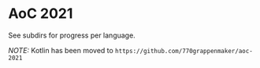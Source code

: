 # AoC 2021
See subdirs for progress per language.

*NOTE:* Kotlin has been moved to `https://github.com/770grappenmaker/aoc-2021`
